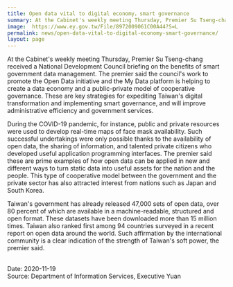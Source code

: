 ```yaml
---
title: Open data vital to digital economy，smart governance
summary: At the Cabinet's weekly meeting Thursday, Premier Su Tseng-chang received a National Development Council briefing on the benefits of smart government data management.
image:  https://www.ey.gov.tw/File/8972009061C00A44?S=L
permalink: news/open-data-vital-to-digital-economy-smart-governance/
layout: page
---
```

At the Cabinet's weekly meeting Thursday, Premier Su Tseng-chang received a National Development Council briefing on the benefits of smart government data management. The premier said the council's work to promote the Open Data initiative and the My Data platform is helping to create a data economy and a public-private model of cooperative governance. These are key strategies for expediting Taiwan's digital transformation and implementing smart governance, and will improve administrative efficiency and government services.

During the COVID-19 pandemic, for instance, public and private resources were used to develop real-time maps of face mask availability. Such successful undertakings were only possible thanks to the availability of open data, the sharing of information, and talented private citizens who developed useful application programming interfaces. The premier said these are prime examples of how open data can be applied in new and different ways to turn static data into useful assets for the nation and the people. This type of cooperative model between the government and the private sector has also attracted interest from nations such as Japan and South Korea.

Taiwan's government has already released 47,000 sets of open data, over 80 percent of which are available in a machine-readable, structured and open format. These datasets have been downloaded more than 15 million times. Taiwan also ranked first among 94 countries surveyed in a recent report on open data around the world. Such affirmation by the international community is a clear indication of the strength of Taiwan's soft power, the premier said.

<br/>
Date: 2020-11-19
<br/>
Source: Department of Information Services, Executive Yuan
